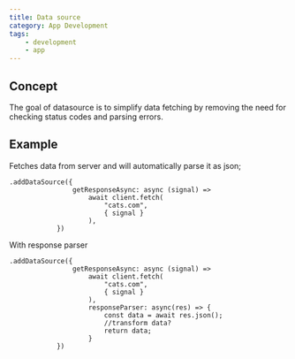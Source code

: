 ```yaml
---
title: Data source
category: App Development
tags:
    - development
    - app
---
```


## Concept

The goal of datasource is to simplify data fetching by removing the need for checking status codes and parsing errors.

## Example

Fetches data from server and will automatically parse it as json;

```TS
.addDataSource({
				getResponseAsync: async (signal) =>
					await client.fetch(
						"cats.com",
						{ signal }
					),
			})
```

With response parser

```TS
.addDataSource({
				getResponseAsync: async (signal) =>
					await client.fetch(
						"cats.com",
						{ signal }
					),
                    responseParser: async(res) => {
                        const data = await res.json();
                        //transform data?
                        return data;
                    }
			})


```
